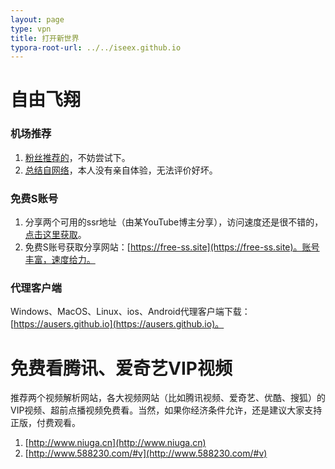 ```yaml
---
layout: page
type: vpn
title: 打开新世界
typora-root-url: ../../iseex.github.io
---
```


# 自由飞翔

### 机场推荐

1. [粉丝推荐的](http://letsvpn.info/)，不妨尝试下。
2. [总结自网络](https://iseex.github.io/vpn/vpn.pdf)，本人没有亲自体验，无法评价好坏。

### 免费S账号

1. 分享两个可用的ssr地址（由某YouTube博主分享），访问速度还是很不错的，[点击这里获取](https://iseex.github.io/vpn/freessr.pdf)。
2. 免费S账号获取分享网站：[https://free-ss.site](https://free-ss.site)。账号丰富，速度给力。

### 代理客户端

Windows、MacOS、Linux、ios、Android代理客户端下载：[https://ausers.github.io](https://ausers.github.io)。

# 免费看腾讯、爱奇艺VIP视频

推荐两个视频解析网站，各大视频网站（比如腾讯视频、爱奇艺、优酷、搜狐）的VIP视频、超前点播视频免费看。当然，如果你经济条件允许，还是建议大家支持正版，付费观看。

1. [http://www.niuga.cn](http://www.niuga.cn)
2. [http://www.588230.com/#v](http://www.588230.com/#v)
